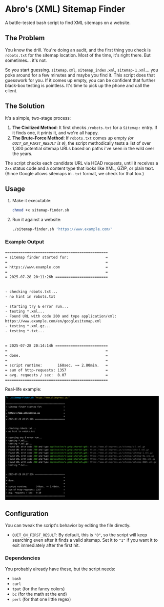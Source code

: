 # Abro's (XML) Sitemap Finder

A battle-tested bash script to find XML sitemaps on a website.

## The Problem

You know the drill. You're doing an audit, and the first thing you check is `robots.txt` for the sitemap location. Most of the time, it's right there. But sometimes... it's not.

So you start guessing. `sitemap.xml`, `sitemap_index.xml`, `sitemap-1.xml`... you poke around for a few minutes and maybe you find it. This script does that guesswork for you. If it comes up empty, you can be confident that further black-box testing is pointless. It's time to pick up the phone and call the client.

## The Solution

It's a simple, two-stage process:

1. **The Civilized Method**: It first checks `/robots.txt` for a `Sitemap:` entry. If it finds one, it prints it, and we're all happy.
2. **The Brute-Force Method**: If `robots.txt` comes up empty _(or `QUIT_ON_FIRST_RESULT` is `0`)_, the script methodically tests a list of over 1,300 potential sitemap URLs based on paths i've seen in the wild over the years.

The script checks each candidate URL via HEAD requests, until it receives a `2xx` status code and a content type that looks like XML, GZIP, or plain text. (Since Google allows sitemaps in `.txt` format, we check for that too.)

## Usage

1. Make it executable:

   ```bash
   chmod +x sitemap-finder.sh
   ```

2. Run it against a website:

   ```bash
   ./sitemap-finder.sh 'https://www.example.com/'
   ```

### Example Output

```
===============================================
= sitemap finder started for:                 =
=                                             =
= https://www.example.com                     =
=                                             =
= 2025-07-28 20:11:26h ========================


- checking robots.txt...
- no hint in robots.txt

- starting try & error run...
- testing *.xml...
- Found URL with code 200 and type application/xml: https://www.example.com/en/googlesitemap.xml
- testing *.xml.gz...
- testing *.txt...


= 2025-07-28 20:14:14h ========================
=                                             =
= done.                                       =
=                                             =
= script runtime:       168sec. ~= 2.80min.   =
= sum of http-requests: 1357                  =
= avg. requests / sec:  8.07                  =
===============================================
```

Real-life example:

![Screenshot of the Sitemap Finder in action, where it found 6 very deep xml sitemap URLs on a big ecommerce site, despite A) having no hint in the robots.txt and B) the sitemaps being only available as dot-gz (gzip) files](docs/screenshot.png)

## Configuration

You can tweak the script's behavior by editing the file directly.

- `QUIT_ON_FIRST_RESULT`: By default, this is `"0"`, so the script will keep searching even after it finds a valid sitemap. Set it to `"1"` if you want it to exit immediately after the first hit.

### Dependencies

You probably already have these, but the script needs:

- `bash`
- `curl`
- `tput` (for the fancy colors)
- `bc` (for the math at the end)
- `perl` (for that one little regex)
